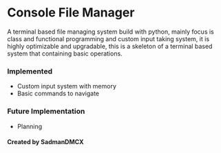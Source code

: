 # Console File Manager
A terminal based file managing system build with python, mainly focus is class and functional programming and custom input taking system, it is highly optimizable and upgradable, this is a skeleton of a terminal based system that containing basic operations.

### Implemented
- Custom input system with memory 
- Basic commands to navigate 

### Future Implementation
- Planning

#### Created by SadmanDMCX
